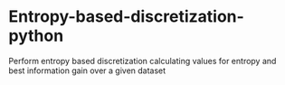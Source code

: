 # Entropy-based-discretization-python
Perform entropy based discretization calculating values for entropy and best information gain over a given dataset

